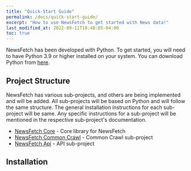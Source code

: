 ```yaml
---
title: "Quick-Start Guide"
permalink: /docs/quick-start-guide/
excerpt: "How to use NewsFetch to get started with News data!"
last_modified_at: 2022-09-11T10:48:05-04:00
toc: true
---
```


NewsFetch has been developed with Python. To get started, you will need to have Python 3.9 or higher installed on your system. You can download Python from [here](https://www.python.org/downloads/).

## Project Structure

NewsFetch has various sub-projects, and others are being implemented and will be added.
All sub-projects will be based on Python and will follow the same structure. The general installation instructions for each sub-project will be same.
Any specific instructions for a sub-project will be mentioned in the respective sub-project's documentation.

- [NewsFetch Core](https://github.com/NewsFetch/NewsFetch/tree/main/newsfetch-core) - Core library for NewsFetch
- [NewsFetch Common Crawl](https://github.com/NewsFetch/NewsFetch/tree/main/newsfetch-common-crawl) - Common Crawl sub-project
- [NewsFetch Api](https://github.com/NewsFetch/NewsFetch/tree/main/newsfetch-api) - API sub-project

## Installation


